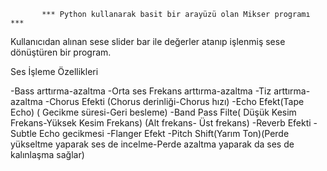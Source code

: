            *** Python kullanarak basit bir arayüzü olan Mikser programı ***
Kullanıcıdan alınan sese slider bar ile değerler atanıp işlenmiş sese dönüştüren bir program.

Ses İşleme Özellikleri

-Bass arttırma-azaltma
-Orta ses Frekans arttırma-azaltma
-Tiz arttırma-azaltma
-Chorus Efekti (Chorus derinliği-Chorus hızı)
-Echo Efekt(Tape Echo) ( Gecikme süresi-Geri besleme)
-Band Pass Filte( Düşük Kesim Frekans-Yüksek Kesim Frekans) (Alt frekans- Üst frekans)
-Reverb Efekti
-Subtle Echo gecikmesi
-Flanger Efekt
-Pitch Shift(Yarım Ton)(Perde yükseltme yaparak ses de incelme-Perde azaltma yaparak da ses de kalınlaşma sağlar)

